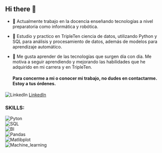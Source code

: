 ## Hi there 👋



- 🔭 Actualmente trabajo en la docencia enseñando tecnologías a nivel preparatoria como informática y robótica.
- 🌱 Estudio y practico en TripleTen ciencia de datos, utilizando Python y SQL para análisis y procesamiento de datos, además de modelos para aprendizaje automático. 
- 👯 Me gusta aprender de las tecnologías que surgen día con día. Me motiva a seguir aprendiendo y mejorando las habilidades que he adquirido en mi carrera y en TripleTen.


  #### Para concerme a mi o conocer mi trabajo, no dudes en contactarme. Estoy a tus órdenes.
![LinkedIn](https://img.shields.io/badge/LinkedIn_Profile:-0011f3)
[LinkedIn](https://www.linkedin.com/in/marco-antonio-cabrera-velez/)

  
### SKILLS:


![Pyton](https://img.shields.io/badge/Python-8A2BE2)</br>
![SQL](https://img.shields.io/badge/SQL-0ef4ff)</br>
![BI](https://img.shields.io/badge/BI-0011f3)</br>
![Pandas](https://img.shields.io/badge/Pandas-56de00)</br>
![Matlibplot](https://img.shields.io/badge/Matlibplot-a8008b)</br>
![Machine_learning](https://img.shields.io/badge/Machine_learning-ff1917)</br>
